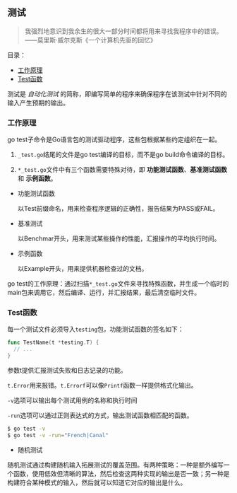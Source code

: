 ## 测试

> 我强烈地意识到我余生的很大一部分时间都将用来寻找我程序中的错误。——莫里斯·威尔克斯《一个计算机先驱的回忆》

目录：

  * [工作原理](#工作原理)
  * [Test函数](#Test函数)

测试是 *自动化测试* 的简称，即编写简单的程序来确保程序在该测试中针对不同的输入产生预期的输出。

### 工作原理

go test子命令是Go语言包的测试驱动程序，这些包根据某些约定组织在一起。

1. `_test.go`结尾的文件是go test编译的目标，而不是go build命令编译的目标。

2. `*_test.go`文件中有三个函数需要特殊对待，即 **功能测试函数**、**基准测试函数** 和 **示例函数**。

  * 功能测试函数

    以Test前缀命名，用来检查程序逻辑的正确性，报告结果为PASS或FAIL。

  * 基准测试

    以Benchmar开头，用来测试某些操作的性能，汇报操作的平均执行时间。

  * 示例函数

    以Example开头，用来提供机器检查过的文档。

go test的工作原理：通过扫描`*_test.go`文件来寻找特殊函数，并生成一个临时的main包来调用它，然后编译、运行，并汇报结果，最后清空临时文件。

### Test函数

每一个测试文件必须导入`testing`包，功能测试函数的签名如下：

```go
func TestName(t *testing.T) {
  // ...
}
```

参数t提供汇报测试失败和日志记录的功能。

`t.Error`用来报错。`t.Errorf`可以像`Printf`函数一样提供格式化输出。

`-v`选项可以输出每个测试用例的名称和执行时间

`-run`选项可以通过正则表达式的方式，输出测试函数相匹配的函数。

```bash
$ go test -v
$ go test -v -run="French|Canal"
```

  * 随机测试

  随机测试通过构建随机输入拓展测试的覆盖范围。有两种策略：一种是额外编写一个函数，使用低效但清晰的算法，然后检查这两种实现的输出是否一致；另一种是构建符合某种模式的输入，然后就可以知道它对应的输出是什么。
